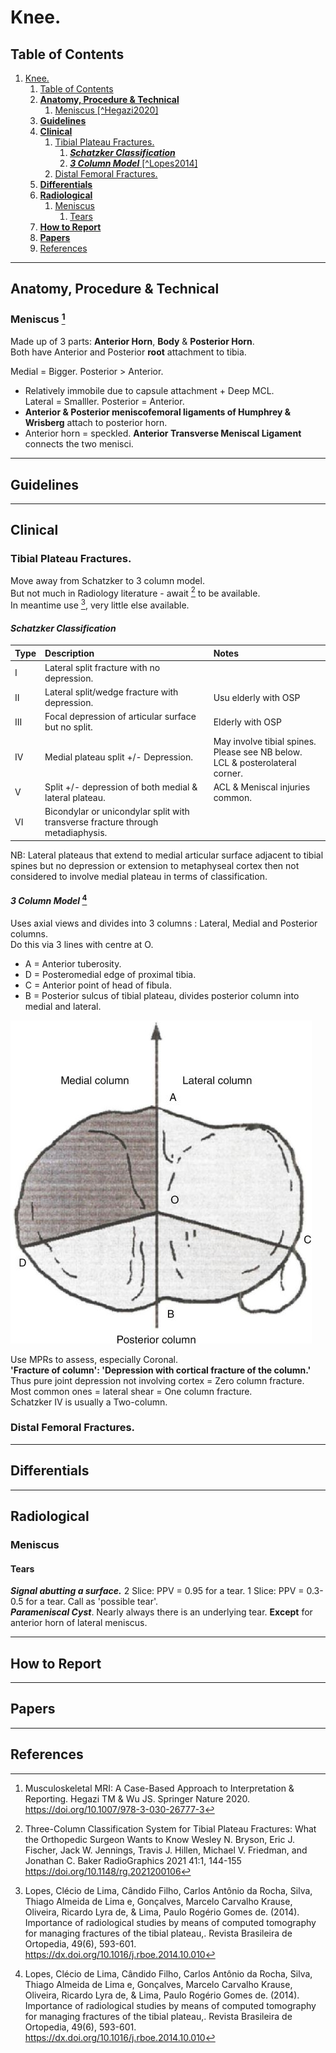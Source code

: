 # Knee.

## Table of Contents
1. [Knee.](#knee)
	1. [Table of Contents](#table-of-contents)
	2. [**Anatomy, Procedure \& Technical**](#anatomy-procedure--technical)
		1. [Meniscus  \[^Hegazi2020\]](#meniscus--hegazi2020)
	3. [**Guidelines**](#guidelines)
	4. [**Clinical**](#clinical)
		1. [Tibial Plateau Fractures.](#tibial-plateau-fractures)
			1. [***Schatzker Classification***](#schatzker-classification)
			2. [***3 Column Model***  \[^Lopes2014\]](#3-column-model--lopes2014)
		2. [Distal Femoral Fractures.](#distal-femoral-fractures)
	5. [**Differentials**](#differentials)
	6. [**Radiological**](#radiological)
		1. [Meniscus](#meniscus)
			1. [Tears](#tears)
	7. [**How to Report**](#how-to-report)
	8. [**Papers**](#papers)
	9. [References](#references)
---

## **Anatomy, Procedure & Technical**

### Meniscus  [^Hegazi2020]

[^Hegazi2020]:Musculoskeletal MRI: A Case-Based Approach to Interpretation &
	Reporting. Hegazi TM & Wu JS. Springer Nature 2020.
	https://doi.org/10.1007/978-3-030-26777-3 

Made up of 3 parts: **Anterior Horn**, **Body** & **Posterior Horn**.  
Both have Anterior and Posterior **root** attachment to tibia.  

Medial = Bigger. Posterior > Anterior.   
-	Relatively immobile due to capsule attachment + Deep MCL.  
Lateral = Smalller. Posterior = Anterior.  
- **Anterior & Posterior meniscofemoral ligaments of Humphrey & Wrisberg**
		attach to posterior horn.   
- Anterior horn = speckled.
**Anterior Transverse Meniscal Ligament** connects the two menisci.
	
---

## **Guidelines**

---

## **Clinical**

### Tibial Plateau Fractures.

Move away from Schatzker to 3 column model.  
But not much in Radiology literature - await [^Bryson2021] to be available.  
In meantime use [^Lopes2014], very little else available.  

[^Bryson2021]: Three-Column Classification System for Tibial Plateau Fractures: What the Orthopedic Surgeon Wants to Know Wesley N. Bryson, Eric J. Fischer, Jack W. Jennings, Travis J. Hillen, Michael V. Friedman, and Jonathan C. Baker RadioGraphics 2021 41:1, 144-155 https://doi.org/10.1148/rg.2021200106 

[^Lopes2014]: Lopes, Clécio de Lima, Cândido Filho, Carlos Antônio da Rocha, Silva, Thiago Almeida de Lima e, Gonçalves, Marcelo Carvalho Krause, Oliveira, Ricardo Lyra de, & Lima, Paulo Rogério Gomes de. (2014). Importance of radiological studies by means of computed tomography for managing fractures of the tibial plateau,. Revista Brasileira de Ortopedia, 49(6), 593-601. https://dx.doi.org/10.1016/j.rboe.2014.10.010

#### ***Schatzker Classification***

| Type | Description                                                                     | Notes                                                                           |
| :--- | :------------------------------------------------------------------------------ | :------------------------------------------------------------------------------ |
| I    | Lateral split fracture with no depression.                                      |                                                                                 |
| II   | Lateral split/wedge fracture with depression.                                   | Usu elderly with OSP                                                            |
| III  | Focal depression of articular surface but no split.                             | Elderly with OSP                                                                |
| IV   | Medial plateau split +/- Depression.                                            | May involve tibial spines. Please see NB below.<br>LCL & posterolateral corner. |
| V    | Split +/- depression of both medial & lateral plateau.                          | ACL & Meniscal injuries common.                                                 |
| VI   | Bicondylar or unicondylar split with transverse fracture through metadiaphysis. |

NB: Lateral plateaus that extend to medial articular surface adjacent to tibial spines but no depression or extension to metaphyseal cortex then not considered to involve medial plateau in terms of classification.   

#### ***3 Column Model***  [^Lopes2014] 

Uses axial views and divides into 3 columns : Lateral, Medial and Posterior columns.   
Do this via 3 lines with centre at O.
 - A = Anterior tuberosity.
 - D = Posteromedial edge of proximal tibia.
 - C = Anterior point of head of fibula.
 - B = Posterior sulcus of tibial plateau, divides posterior column into medial and lateral. 

![Tibial Plateau](images/tibial_plateau_3column.jpg)  

Use MPRs to assess, especially Coronal.   
**'Fracture of column': 'Depression with cortical fracture of the column.'** 
Thus pure joint depression not involving cortex = Zero column fracture.
Most common ones = lateral shear = One column fracture.  
Schatzker IV is usually a Two-column.


### Distal Femoral Fractures.

---

## **Differentials**

---

## **Radiological**

### Meniscus 

#### Tears  

***Signal abutting a surface.***
2 Slice: PPV = 0.95 for a tear.
1 Slice: PPV = 0.3-0.5 for a tear. Call as 'possible tear'.  
***Parameniscal Cyst***.
Nearly always there is an underlying tear.
**Except** for anterior horn of lateral meniscus.

---

## **How to Report** 

---

## **Papers**


--- 

## References
